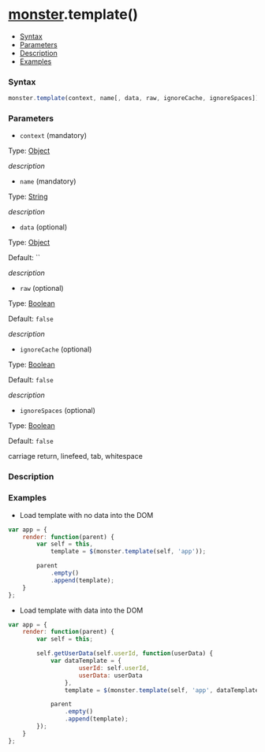 # [monster][monster].template()

* [Syntax](#syntax)
* [Parameters](#parameters)
* [Description](#description)
* [Examples](#examples)

### Syntax
```javascript
monster.template(context, name[, data, raw, ignoreCache, ignoreSpaces]);
```

### Parameters
* `context` (mandatory)

 Type: [Object][object_literal]

 _description_

* `name` (mandatory)

 Type: [String][string_literal]

 _description_

* `data` (optional)

 Type: [Object][object_literal]

 Default: ``

 _description_

* `raw` (optional)

 Type: [Boolean][boolean_literal]

 Default: `false`

 _description_

* `ignoreCache` (optional)

 Type: [Boolean][boolean_literal]

 Default: `false`

 _description_

* `ignoreSpaces` (optional)

 Type: [Boolean][boolean_literal]

 Default: `false`

 carriage return, linefeed, tab, whitespace

### Description


### Examples
* Load template with no data into the DOM
```javascript
var app = {
    render: function(parent) {
        var self = this,
            template = $(monster.template(self, 'app'));

        parent
            .empty()
            .append(template);
    }
};
```
* Load template with data into the DOM
```javascript
var app = {
    render: function(parent) {
        var self = this;

        self.getUserData(self.userId, function(userData) {
            var dataTemplate = {
                    userId: self.userId,
                    userData: userData
                },
                template = $(monster.template(self, 'app', dataTemplate));

            parent
                .empty()
                .append(template);
        });
    }
};
```

[monster]: ../../monster.md

[object_literal]: https://developer.mozilla.org/en-US/docs/Web/JavaScript/Guide/Values,_variables,_and_literals#Object_literals
[string_literal]: https://developer.mozilla.org/en-US/docs/Web/JavaScript/Guide/Values,_variables,_and_literals#String_literals
[boolean_literal]: https://developer.mozilla.org/en-US/docs/Web/JavaScript/Guide/Values,_variables,_and_literals#Boolean_literals